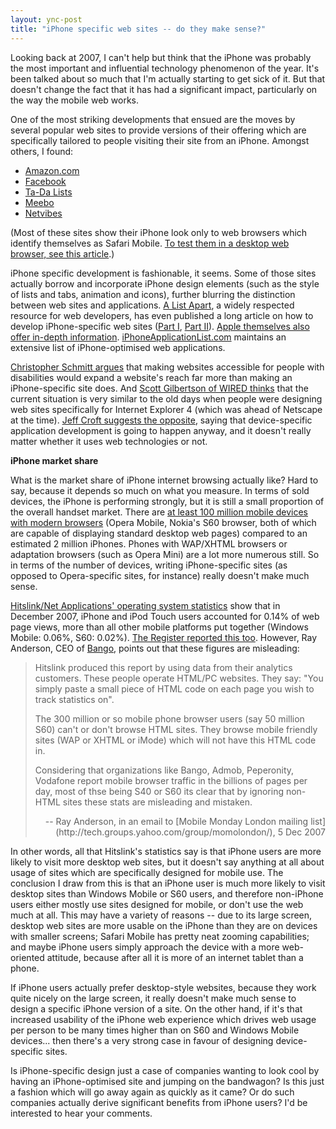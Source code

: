 ```yaml
---
layout: ync-post
title: "iPhone specific web sites -- do they make sense?"
---
```


Looking back at 2007, I can't help but think that the iPhone was probably the most important and
influential technology phenomenon of the year. It's been talked about so much that I'm actually
starting to get sick of it. But that doesn't change the fact that it has had a significant impact,
particularly on the way the mobile web works.

One of the most striking developments that ensued are
the moves by several popular web sites to provide versions of their offering which are specifically
tailored to people visiting their site from an iPhone. Amongst others, I
found:

* [Amazon.com](http://www.amazon.com/gp/aw/h.html)
* [Facebook](http://iphone.facebook.com/)
* [Ta-Da Lists](http://www.tadalist.com/)
* [Meebo](http://www.meebo.com/)
* [Netvibes](http://iphone.netvibes.com/)

(Most of these sites show their iPhone look only to web browsers which identify themselves as Safari
Mobile.
[To test them in a desktop web browser, see this
article](/2008/01/03/imitating-the-iphone-user-agent-in-firefox/).)

iPhone specific development is
fashionable, it seems. Some of those sites actually borrow and incorporate iPhone design elements
(such as the style of lists and tabs, animation and icons), further blurring the distinction between
web sites and applications.
[A List Apart](http://www.alistapart.com/), a widely respected resource for web developers, has even
published a long article on how to develop iPhone-specific web sites ([Part
I](http://www.alistapart.com/articles/putyourcontentinmypocket),
[Part II](http://www.alistapart.com/articles/putyourcontentinmypocketpart2)).
[Apple themselves also offer in-depth information](http://developer.apple.com/iphone/devcenter/).
[iPhoneApplicationList.com](http://iphoneapplicationlist.com/) maintains an extensive list of
iPhone-optimised web
applications.

[Christopher Schmitt
argues](http://christopherschmitt.com/2007/09/11/iphone-specific-web-development-misguided/) that
making websites accessible for people with disabilities would expand a website's reach far more than
making an iPhone-specific site does. And
[Scott Gilbertson of WIRED thinks](http://blog.wired.com/monkeybites/2007/08/the-iphone-is-i.html)
that the current situation is very similar to the old days when people were designing web sites
specifically for Internet Explorer 4 (which was ahead of Netscape at the time).
[Jeff Croft suggests the
opposite](http://www2.jeffcroft.com/sidenotes/2007/jul/18/question-those-who-think-made-iphone-apps-bad-idea/),
saying that device-specific application development is going to happen anyway, and it doesn't really
matter whether it uses web technologies or not.

**iPhone market share**

What is the market share
of iPhone internet browsing actually like? Hard to say, because it depends so much on what you
measure. In terms of sold devices, the iPhone is performing strongly, but it is still a small
proportion of the overall handset market. There are
[at least 100 million mobile devices with modern
browsers](http://www.eptcomputing.com/publications/mobile-web-satisfaction.pdf) (Opera Mobile,
Nokia's S60 browser, both of which are capable of displaying standard desktop web pages) compared to
an estimated 2 million iPhones. Phones with WAP/XHTML browsers or adaptation browsers (such as Opera
Mini) are a lot more numerous still. So in terms of the number of devices, writing iPhone-specific
sites (as opposed to Opera-specific sites, for instance) really doesn't make much
sense.

[Hitslink/Net Applications' operating system
statistics](http://marketshare.hitslink.com/report.aspx?qprid=10) show that in December 2007, iPhone
and iPod Touch users accounted for 0.14% of web page views, more than all other mobile platforms put
together (Windows Mobile: 0.06%, S60: 0.02%).
[The Register reported this too](http://www.theregister.co.uk/2007/12/04/iphone_tops_chart/).
However, Ray Anderson, CEO of
[Bango](http://bango.com/), points out that these figures are
misleading:

<blockquote><p>Hitslink produced this report by using data from their analytics customers.
These people operate HTML/PC websites. They say: "You simply paste a small piece of HTML code on
each page you wish to track statistics on".</p>

<p>The 300 million or so mobile phone browser users (say
50 million S60) can't or don't browse HTML sites. They browse mobile friendly sites (WAP or XHTML or
iMode) which will not have this HTML code in.</p>

<p>Considering that organizations like Bango, Admob,
Peperonity, Vodafone report mobile browser traffic in the billions of pages per day, most of thse
being S40 or S60 its clear that by ignoring non-HTML sites these stats are misleading and
mistaken.</p>
<p align="right">-- Ray Anderson, in an email to
[Mobile Monday London mailing list](http://tech.groups.yahoo.com/group/momolondon/), 5 Dec
2007</p>
</blockquote>

In other words, all that Hitslink's statistics say is that
iPhone users are more likely to visit more desktop web sites, but it doesn't say anything at all
about usage of sites which are specifically designed for mobile use. The conclusion I draw from this
is that an iPhone user is much more likely to visit desktop sites than Windows Mobile or S60 users,
and therefore non-iPhone users either mostly use sites designed for mobile, or don't use the web
much at all. This may have a variety of reasons -- due to its large screen, desktop web sites are
more usable on the iPhone than they are on devices with smaller screens; Safari Mobile has pretty
neat zooming capabilities; and maybe iPhone users simply approach the device with a more
web-oriented attitude, because after all it is more of an internet tablet than a
phone.

If iPhone users actually prefer desktop-style websites, because they work
quite nicely on the large screen, it really doesn't make much sense to design a specific iPhone
version of a site. On the other hand, if it's that increased usability of the iPhone web experience
which drives web usage per person to be many times higher than on S60 and Windows Mobile devices...
then there's a very strong case in favour of designing device-specific
sites.

Is iPhone-specific design just a case of companies wanting to look cool
by having an iPhone-optimised site and jumping on the bandwagon? Is this just a fashion which will
go away again as quickly as it came? Or do such companies actually derive significant benefits from
iPhone users? I'd be interested to hear your
comments.
